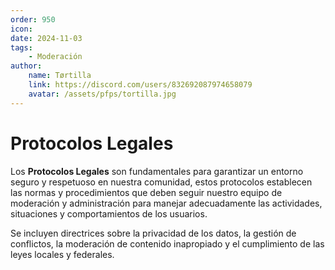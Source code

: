 ```yaml
---
order: 950
icon: 
date: 2024-11-03
tags:
    - Moderación
author: 
    name: Tørtilla
    link: https://discord.com/users/832692087974658079
    avatar: /assets/pfps/tortilla.jpg
---
```


# Protocolos    Legales

Los **Protocolos Legales** son fundamentales para garantizar un entorno seguro y respetuoso en nuestra comunidad, estos protocolos establecen las normas y procedimientos que deben seguir nuestro equipo de moderación y administración para manejar adecuadamente las actividades, situaciones y comportamientos de los usuarios. 

Se incluyen directrices sobre la privacidad de los datos, la gestión de conflictos, la moderación de contenido inapropiado y el cumplimiento de las leyes locales y federales.
